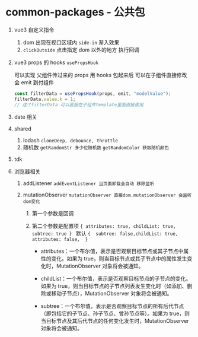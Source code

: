# common-packages - 公共包

1. vue3 自定义指令

   1. dom 出现在视口区域内 `side-in` 渐入效果
   2. `clickOutside` 点击指定 dom 以外的地方 执行回调

2. vue3 props 的 hooks `usePropsHook`

   可以实现 父组件传过来的 props 用 hooks 包起来后 可以在子组件直接修改 会 emit 到付组件

   ```javascript
   const filterData = usePropsHook(props, emit, "modelValue");
   filterData.value.k = 1;
   // 这个filterData 可以直接在子组件template里面直接使用
   ```

3. date 相关

4. shared

   1. lodash `cloneDeep, debounce, throttle`
   2. 随机数 `getRandomStr 多少位随机数` `getRandomColor 获取随机颜色`

5. tdk

6. 浏览器相关

   1. addListener `addEventListener 当页面卸载会自动 移除监听`
   2. mutationObserver `mutationObserver 直接dom.mutationObserver 会监听dom变化`

      1. 第一个参数是回调

      2. 第二个参数是配置项 `{ attributes: true, childList: true, subtree: true } ` 默认 `{  subtree: false,childList: true,  attributes: false,  }`

         - attributes：一个布尔值，表示是否观察目标节点或其子节点中属性的变化。如果为 true，则当目标节点或其子节点中的属性发生变化时，MutationObserver 对象将会被通知。

         - childList：一个布尔值，表示是否观察目标节点的子节点的变化。如果为 true，则当目标节点的子节点列表发生变化时（如添加、删除或移动子节点），MutationObserver 对象将会被通知。

         - subtree：一个布尔值，表示是否观察目标节点的所有后代节点（即包括它的子节点、孙子节点、曾孙节点等）。如果为 true，则当目标节点及其后代节点的任何变化发生时，MutationObserver 对象将会被通知。
